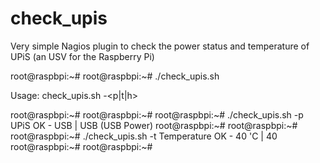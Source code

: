 check_upis
==========

Very simple Nagios plugin to check the power status and temperature of UPiS (an USV for the Raspberry Pi)

root@raspbpi:~# 
root@raspbpi:~# ./check_upis.sh 

Usage: check_upis.sh -<p|t|h>

root@raspbpi:~# 
root@raspbpi:~# 
root@raspbpi:~# ./check_upis.sh -p
UPiS OK - USB | USB (USB Power)
root@raspbpi:~# 
root@raspbpi:~# 
root@raspbpi:~# ./check_upis.sh -t
Temperature OK - 40 'C | 40
root@raspbpi:~# 
root@raspbpi:~# 

